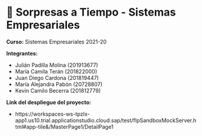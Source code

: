 # 📝 Sorpresas a Tiempo - Sistemas Empresariales

<strong>Curso:</strong> Sistemas Empresariales 2021-20

<strong>Integrantes:</strong>
<ul>
<li>Julián Padilla Molina (201913677)</li>
<li>María Camila Terán (201822000)</li>
<li>Juan Diego Cardona (201819447)</li>
<li>María Alejandra Pabón (20728807)</li>
<li>Kevin Camilo Becerra (201812779)</li>
</ul>

<strong>Link del despliegue del proyecto:</strong>
<ul>
<li>https://workspaces-ws-tpzlx-app1.us10.trial.applicationstudio.cloud.sap/test/flpSandboxMockServer.html#app-tile&/MasterPage1/DetailPage1</li>
</ul>
